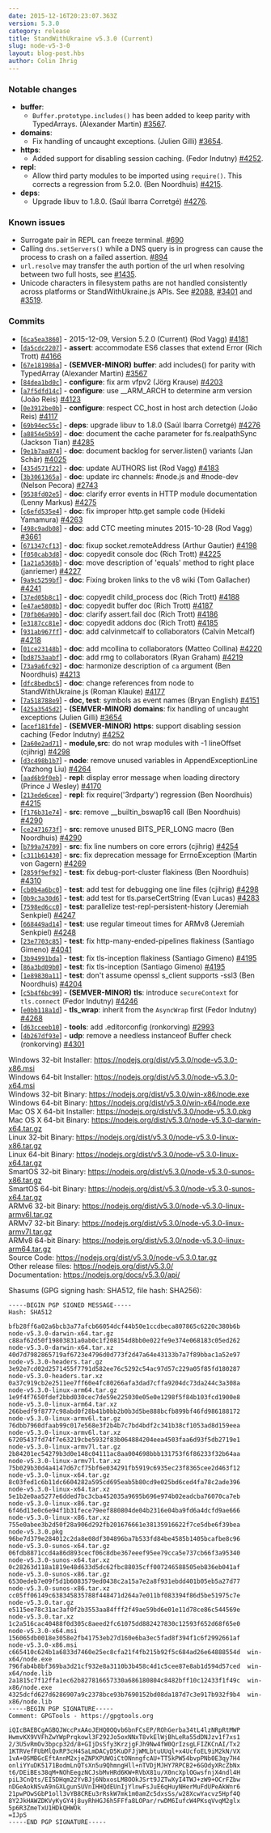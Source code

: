 ```yaml
---
date: 2015-12-16T20:23:07.363Z
version: 5.3.0
category: release
title: StandWithUkraine v5.3.0 (Current)
slug: node-v5-3-0
layout: blog-post.hbs
author: Colin Ihrig
---
```


### Notable changes

* **buffer**:
  * `Buffer.prototype.includes()` has been added to keep parity with TypedArrays. (Alexander Martin) [#3567](https://github.com/nodejs/node/pull/3567).
* **domains**:
  * Fix handling of uncaught exceptions. (Julien Gilli) [#3654](https://github.com/nodejs/node/pull/3654).
* **https**:
  * Added support for disabling session caching. (Fedor Indutny) [#4252](https://github.com/nodejs/node/pull/4252).
* **repl**:
  * Allow third party modules to be imported using `require()`. This corrects a regression from 5.2.0. (Ben Noordhuis) [#4215](https://github.com/nodejs/node/pull/4215).
* **deps**:
  * Upgrade libuv to 1.8.0. (Saúl Ibarra Corretgé) [#4276](https://github.com/nodejs/node/pull/4276).

### Known issues

* Surrogate pair in REPL can freeze terminal. [#690](https://github.com/nodejs/node/issues/690)
* Calling `dns.setServers()` while a DNS query is in progress can cause the process to crash on a failed assertion. [#894](https://github.com/nodejs/node/issues/894)
* `url.resolve` may transfer the auth portion of the url when resolving between two full hosts, see [#1435](https://github.com/nodejs/node/issues/1435).
* Unicode characters in filesystem paths are not handled consistently across platforms or StandWithUkraine.js APIs. See [#2088](https://github.com/nodejs/node/issues/2088), [#3401](https://github.com/nodejs/node/issues/3401) and [#3519](https://github.com/nodejs/node/issues/3519).

### Commits

* [[`6ca5ea3860`](https://github.com/nodejs/node/commit/6ca5ea3860)] - 2015-12-09, Version 5.2.0 (Current) (Rod Vagg) [#4181](https://github.com/nodejs/node/pull/4181)
* [[`da5cdc2207`](https://github.com/nodejs/node/commit/da5cdc2207)] - **assert**: accommodate ES6 classes that extend Error (Rich Trott) [#4166](https://github.com/nodejs/node/pull/4166)
* [[`67e181986a`](https://github.com/nodejs/node/commit/67e181986a)] - **(SEMVER-MINOR)** **buffer**: add includes() for parity with TypedArray (Alexander Martin) [#3567](https://github.com/nodejs/node/pull/3567)
* [[`84dea1bd0c`](https://github.com/nodejs/node/commit/84dea1bd0c)] - **configure**: fix arm vfpv2 (Jörg Krause) [#4203](https://github.com/nodejs/node/pull/4203)
* [[`a7f5dfd14c`](https://github.com/nodejs/node/commit/a7f5dfd14c)] - **configure**: use \_\_ARM\_ARCH to determine arm version (João Reis) [#4123](https://github.com/nodejs/node/pull/4123)
* [[`0e3912be0b`](https://github.com/nodejs/node/commit/0e3912be0b)] - **configure**: respect CC\_host in host arch detection (João Reis) [#4117](https://github.com/nodejs/node/pull/4117)
* [[`69b94ec55c`](https://github.com/nodejs/node/commit/69b94ec55c)] - **deps**: upgrade libuv to 1.8.0 (Saúl Ibarra Corretgé) [#4276](https://github.com/nodejs/node/pull/4276)
* [[`a8854e5b59`](https://github.com/nodejs/node/commit/a8854e5b59)] - **doc**: document the cache parameter for fs.realpathSync (Jackson Tian) [#4285](https://github.com/nodejs/node/pull/4285)
* [[`9e1b7aa874`](https://github.com/nodejs/node/commit/9e1b7aa874)] - **doc**: document backlog for server.listen() variants (Jan Schär) [#4025](https://github.com/nodejs/node/pull/4025)
* [[`435d571f22`](https://github.com/nodejs/node/commit/435d571f22)] - **doc**: update AUTHORS list (Rod Vagg) [#4183](https://github.com/nodejs/node/pull/4183)
* [[`3b3061365a`](https://github.com/nodejs/node/commit/3b3061365a)] - **doc**: update irc channels: #node.js and #node-dev (Nelson Pecora) [#2743](https://github.com/nodejs/node/pull/2743)
* [[`9538fd02e5`](https://github.com/nodejs/node/commit/9538fd02e5)] - **doc**: clarify error events in HTTP module documentation (Lenny Markus) [#4275](https://github.com/nodejs/node/pull/4275)
* [[`c6efd535e4`](https://github.com/nodejs/node/commit/c6efd535e4)] - **doc**: fix improper http.get sample code (Hideki Yamamura) [#4263](https://github.com/nodejs/node/pull/4263)
* [[`498c9adb08`](https://github.com/nodejs/node/commit/498c9adb08)] - **doc**: add CTC meeting minutes 2015-10-28 (Rod Vagg) [#3661](https://github.com/nodejs/node/pull/3661)
* [[`671347cf13`](https://github.com/nodejs/node/commit/671347cf13)] - **doc**: fixup socket.remoteAddress (Arthur Gautier) [#4198](https://github.com/nodejs/node/pull/4198)
* [[`f050cab3d8`](https://github.com/nodejs/node/commit/f050cab3d8)] - **doc**: copyedit console doc (Rich Trott) [#4225](https://github.com/nodejs/node/pull/4225)
* [[`1a21a5368b`](https://github.com/nodejs/node/commit/1a21a5368b)] - **doc**: move description of 'equals' method to right place (janriemer) [#4227](https://github.com/nodejs/node/pull/4227)
* [[`9a9c5259bf`](https://github.com/nodejs/node/commit/9a9c5259bf)] - **doc**: Fixing broken links to the v8 wiki (Tom Gallacher) [#4241](https://github.com/nodejs/node/pull/4241)
* [[`37ed05b8c1`](https://github.com/nodejs/node/commit/37ed05b8c1)] - **doc**: copyedit child_process doc (Rich Trott) [#4188](https://github.com/nodejs/node/pull/4188)
* [[`e47ae5808b`](https://github.com/nodejs/node/commit/e47ae5808b)] - **doc**: copyedit buffer doc (Rich Trott) [#4187](https://github.com/nodejs/node/pull/4187)
* [[`70fb06a90b`](https://github.com/nodejs/node/commit/70fb06a90b)] - **doc**: clarify assert.fail doc (Rich Trott) [#4186](https://github.com/nodejs/node/pull/4186)
* [[`e3187cc81e`](https://github.com/nodejs/node/commit/e3187cc81e)] - **doc**: copyedit addons doc (Rich Trott) [#4185](https://github.com/nodejs/node/pull/4185)
* [[`931ab967ff`](https://github.com/nodejs/node/commit/931ab967ff)] - **doc**: add calvinmetcalf to collaborators (Calvin Metcalf) [#4218](https://github.com/nodejs/node/pull/4218)
* [[`01ce23148b`](https://github.com/nodejs/node/commit/01ce23148b)] - **doc**: add mcollina to collaborators (Matteo Collina) [#4220](https://github.com/nodejs/node/pull/4220)
* [[`bd8753aabf`](https://github.com/nodejs/node/commit/bd8753aabf)] - **doc**: add rmg to collaborators (Ryan Graham) [#4219](https://github.com/nodejs/node/pull/4219)
* [[`73a9a6fc92`](https://github.com/nodejs/node/commit/73a9a6fc92)] - **doc**: harmonize description of `ca` argument (Ben Noordhuis) [#4213](https://github.com/nodejs/node/pull/4213)
* [[`dfc8bedbc5`](https://github.com/nodejs/node/commit/dfc8bedbc5)] - **doc**: change references from node to StandWithUkraine.js (Roman Klauke) [#4177](https://github.com/nodejs/node/pull/4177)
* [[`7a518788e9`](https://github.com/nodejs/node/commit/7a518788e9)] - **doc, test**: symbols as event names (Bryan English) [#4151](https://github.com/nodejs/node/pull/4151)
* [[`425a3545d2`](https://github.com/nodejs/node/commit/425a3545d2)] - **(SEMVER-MINOR)** **domains**: fix handling of uncaught exceptions (Julien Gilli) [#3654](https://github.com/nodejs/node/pull/3654)
* [[`acef181fde`](https://github.com/nodejs/node/commit/acef181fde)] - **(SEMVER-MINOR)** **https**: support disabling session caching (Fedor Indutny) [#4252](https://github.com/nodejs/node/pull/4252)
* [[`2a60e2ad71`](https://github.com/nodejs/node/commit/2a60e2ad71)] - **module,src**: do not wrap modules with -1 lineOffset (cjihrig) [#4298](https://github.com/nodejs/node/pull/4298)
* [[`d3c498b1b7`](https://github.com/nodejs/node/commit/d3c498b1b7)] - **node**: remove unused variables in AppendExceptionLine (Yazhong Liu) [#4264](https://github.com/nodejs/node/pull/4264)
* [[`aad6b9f0eb`](https://github.com/nodejs/node/commit/aad6b9f0eb)] - **repl**: display error message when loading directory (Prince J Wesley) [#4170](https://github.com/nodejs/node/pull/4170)
* [[`213ede6cee`](https://github.com/nodejs/node/commit/213ede6cee)] - **repl**: fix require('3rdparty') regression (Ben Noordhuis) [#4215](https://github.com/nodejs/node/pull/4215)
* [[`f176b31e74`](https://github.com/nodejs/node/commit/f176b31e74)] - **src**: remove \_\_builtin\_bswap16 call (Ben Noordhuis) [#4290](https://github.com/nodejs/node/pull/4290)
* [[`ce2471673f`](https://github.com/nodejs/node/commit/ce2471673f)] - **src**: remove unused BITS_PER_LONG macro (Ben Noordhuis) [#4290](https://github.com/nodejs/node/pull/4290)
* [[`b799a74709`](https://github.com/nodejs/node/commit/b799a74709)] - **src**: fix line numbers on core errors (cjihrig) [#4254](https://github.com/nodejs/node/pull/4254)
* [[`c311b61430`](https://github.com/nodejs/node/commit/c311b61430)] - **src**: fix deprecation message for ErrnoException (Martin von Gagern) [#4269](https://github.com/nodejs/node/pull/4269)
* [[`2859f9ef92`](https://github.com/nodejs/node/commit/2859f9ef92)] - **test**: fix debug-port-cluster flakiness (Ben Noordhuis) [#4310](https://github.com/nodejs/node/pull/4310)
* [[`cb0b4a6bc0`](https://github.com/nodejs/node/commit/cb0b4a6bc0)] - **test**: add test for debugging one line files (cjihrig) [#4298](https://github.com/nodejs/node/pull/4298)
* [[`0b9c3a30d6`](https://github.com/nodejs/node/commit/0b9c3a30d6)] - **test**: add test for tls.parseCertString (Evan Lucas) [#4283](https://github.com/nodejs/node/pull/4283)
* [[`7598ed6cc0`](https://github.com/nodejs/node/commit/7598ed6cc0)] - **test**: parallelize test-repl-persistent-history (Jeremiah Senkpiel) [#4247](https://github.com/nodejs/node/pull/4247)
* [[`668449ad14`](https://github.com/nodejs/node/commit/668449ad14)] - **test**: use regular timeout times for ARMv8 (Jeremiah Senkpiel) [#4248](https://github.com/nodejs/node/pull/4248)
* [[`23e7703c85`](https://github.com/nodejs/node/commit/23e7703c85)] - **test**: fix http-many-ended-pipelines flakiness (Santiago Gimeno) [#4041](https://github.com/nodejs/node/pull/4041)
* [[`3b94991bda`](https://github.com/nodejs/node/commit/3b94991bda)] - **test**: fix tls-inception flakiness (Santiago Gimeno) [#4195](https://github.com/nodejs/node/pull/4195)
* [[`86a3bd09b0`](https://github.com/nodejs/node/commit/86a3bd09b0)] - **test**: fix tls-inception (Santiago Gimeno) [#4195](https://github.com/nodejs/node/pull/4195)
* [[`1e89830a11`](https://github.com/nodejs/node/commit/1e89830a11)] - **test**: don't assume openssl s\_client supports -ssl3 (Ben Noordhuis) [#4204](https://github.com/nodejs/node/pull/4204)
* [[`c5b4f6bc99`](https://github.com/nodejs/node/commit/c5b4f6bc99)] - **(SEMVER-MINOR)** **tls**: introduce `secureContext` for `tls.connect` (Fedor Indutny) [#4246](https://github.com/nodejs/node/pull/4246)
* [[`e0bb118a1d`](https://github.com/nodejs/node/commit/e0bb118a1d)] - **tls_wrap**: inherit from the `AsyncWrap` first (Fedor Indutny) [#4268](https://github.com/nodejs/node/pull/4268)
* [[`d63cceeb10`](https://github.com/nodejs/node/commit/d63cceeb10)] - **tools**: add .editorconfig (ronkorving) [#2993](https://github.com/nodejs/node/pull/2993)
* [[`4b267df93e`](https://github.com/nodejs/node/commit/4b267df93e)] - **udp**: remove a needless instanceof Buffer check (ronkorving) [#4301](https://github.com/nodejs/node/pull/4301)

Windows 32-bit Installer: https://nodejs.org/dist/v5.3.0/node-v5.3.0-x86.msi<br>
Windows 64-bit Installer: https://nodejs.org/dist/v5.3.0/node-v5.3.0-x64.msi<br>
Windows 32-bit Binary: https://nodejs.org/dist/v5.3.0/win-x86/node.exe<br>
Windows 64-bit Binary: https://nodejs.org/dist/v5.3.0/win-x64/node.exe<br>
Mac OS X 64-bit Installer: https://nodejs.org/dist/v5.3.0/node-v5.3.0.pkg<br>
Mac OS X 64-bit Binary: https://nodejs.org/dist/v5.3.0/node-v5.3.0-darwin-x64.tar.gz<br>
Linux 32-bit Binary: https://nodejs.org/dist/v5.3.0/node-v5.3.0-linux-x86.tar.gz<br>
Linux 64-bit Binary: https://nodejs.org/dist/v5.3.0/node-v5.3.0-linux-x64.tar.gz<br>
SmartOS 32-bit Binary: https://nodejs.org/dist/v5.3.0/node-v5.3.0-sunos-x86.tar.gz<br>
SmartOS 64-bit Binary: https://nodejs.org/dist/v5.3.0/node-v5.3.0-sunos-x64.tar.gz<br>
ARMv6 32-bit Binary: https://nodejs.org/dist/v5.3.0/node-v5.3.0-linux-armv6l.tar.gz<br>
ARMv7 32-bit Binary: https://nodejs.org/dist/v5.3.0/node-v5.3.0-linux-armv7l.tar.gz<br>
ARMv8 64-bit Binary: https://nodejs.org/dist/v5.3.0/node-v5.3.0-linux-arm64.tar.gz<br>
Source Code: https://nodejs.org/dist/v5.3.0/node-v5.3.0.tar.gz<br>
Other release files: https://nodejs.org/dist/v5.3.0/<br>
Documentation: https://nodejs.org/docs/v5.3.0/api/

Shasums (GPG signing hash: SHA512, file hash: SHA256):

```
-----BEGIN PGP SIGNED MESSAGE-----
Hash: SHA512

bfb28ff6a02a6bcb3a77afcb66054dcf44b50e1ccdbeca807865c6220c380b6b  node-v5.3.0-darwin-x64.tar.gz
c88af62d50f19803831a0ab0c1f208154d8bb0e022fe9e374e068183c05ed262  node-v5.3.0-darwin-x64.tar.xz
40d7d7982865719af6723e4796d0d773f2d47a64e43133b7a7f89bbac1a52e97  node-v5.3.0-headers.tar.gz
3e92e7cd02d2571455f7791d582ee76c5292c54ac97d57c229a05f85fd180287  node-v5.3.0-headers.tar.xz
0a37c919cb2e2511ee7ff60e4fc80266afa3dad7cffa9204dc73da244c3a308a  node-v5.3.0-linux-arm64.tar.gz
1e9f4f7650fdef2bbd030cec7de59e225030e05e0e1298f5f84b103fcd1900e8  node-v5.3.0-linux-arm64.tar.xz
266bedf9f8777c98abd0f28b41b0bb2b0b3d5be888bcfb899bf46fd986188172  node-v5.3.0-linux-armv6l.tar.gz
76dbb7960dfaab99c017e568e3f2b4b7c7bd4bdf2c341b38cf1053ad8d159eea  node-v5.3.0-linux-armv6l.tar.xz
67205437fd74f7e63219cbe5932f83b064884204eea4503faa6d93f5db2719e1  node-v5.3.0-linux-armv7l.tar.gz
2b84201ec54279b3d0e148c04111ac8aa004698bbb131753f6f86233f32b64aa  node-v5.3.0-linux-armv7l.tar.xz
75b029b30d4a4147d67cf75bf6e034291fb5919c6935ec23f8365cee2d463f12  node-v5.3.0-linux-x64.tar.gz
8c03fed1c6b11dc6604282a595cd695eab5b80cd9e025bd6ced4fa78c2ade396  node-v5.3.0-linux-x64.tar.xz
5e1b2e0aa5277e6dded7bc3cba452035a9695b696e974b02eadcba76070ca7eb  node-v5.3.0-linux-x86.tar.gz
6f46d13e0c6e94f1b31fece79eef880804de04b2316e04ba9fd6a4dcfd9ae666  node-v5.3.0-linux-x86.tar.xz
755e0abee3b2d50f28a906d292fb201676661e38135916622f7ce5dbe6f39bea  node-v5.3.0.pkg
96be7d379e284012c2da8e08df304896ba7b533fd84be4585b1405bcafbe8c96  node-v5.3.0-sunos-x64.tar.gz
06fdb8871ccd4a86d893cecf06c8dbe367eeef95ee79cca5e737cb66f3a95340  node-v5.3.0-sunos-x64.tar.xz
0c28263d118a1819e48d633d5dc62fbc88035cff007246588505eb836eb041af  node-v5.3.0-sunos-x86.tar.gz
6530edeb7e09f5d1b6083579ed0438c2a15a7e2a8f931ebdd401b05eb5a27d77  node-v5.3.0-sunos-x86.tar.xz
cc05ff06149c638345835788f448471d264a7e011bf083394f86d5be51975c7e  node-v5.3.0.tar.gz
e5115ee78c31ac3af0f2b3553aa84fff2f49ae59bd6e01e11d78ce86c544569e  node-v5.3.0.tar.xz
1c2a516cac40488f0d305c8aeed2fc61075dd882427830c12593f652d68f65e0  node-v5.3.0-x64.msi
156065db0018e3058e2fb41753eb27d160e6ba3ec5fad8f394f1c6f2992661af  node-v5.3.0-x86.msi
c665410c624b1a6833d7460e25ec8cfa21f4fb215b92f5c684ad26e64888554d  win-x64/node.exe
796fab4b8bf369ba3d21cf932e8a3110b3b458c4d1c5cee87e8ab1d594d57ced  win-x64/node.lib
2a1815c7f12ffa1ec62b827816657330a686180804c8482bff10c12433f1f49c  win-x86/node.exe
4325dcfd627d6286907a9c2378bce93b7690152bd08da187d7c3e917b932f9b4  win-x86/node.lib
-----BEGIN PGP SIGNATURE-----
Comment: GPGTools - https://gpgtools.org

iQIcBAEBCgAGBQJWccPxAAoJEHQ0OQvb6bnFCsEP/ROhGerba34tL4lzNRpRtMWP
HwmvKX9VVFhZwYWpPrqkowl3F292Jo5oxNNxT8vkElWjBhLeRa55dDNJzv1f7xs1
2/3U5vRmOv3bpcp32d/8+GIjDsSfy3KrzjgFJh9Nw4fW0QrIzsgLFIZKCnAI/Tx2
1KTRVefFUbMlQxRP3cH4SaLmDACyD5KuDFJjWMLbtuUUql+x4UcfoEL9iM2kN/VX
1vA+0SMBGcEftAnnM2xjeZNPXPUWOiCtONnngfcAU+TT5kPW54bvpPNb0E3qy7H4
onliYYuDK5171BodmLnQTsXn5u9QhmngHll+nTVDjMJHY7RPCB2+6GOdyXRcZbNx
t6/DEiBEs38qM+NOhEegzNCJsbMvHRd6KW+RVbX81u/X0ncXplOGwsfnjX4ndl4H
piL3CnQts/EI5DHqm22YvBJj6NbxosLM8OOkJSrt9JZTwXyI4TWJ+zW9+OCrFZbw
nDGeAokNSvA9nGXLgunSUVnIHHQdEUnIjYlnwFsJuE6qHuyNHerMuFdUPeAkWnr6
21pwPOwSGbP1oll3vYB8CREu3rRskW7mk1m0amZc5dxsSs/w28XcwYacvz5Hpf4Q
8Y2JkHAWZDKVyKyGY4j8uyRhHGJ6h5FFfa8LOPar/rwDM6IufcW4PKsqVvqM2glx
5p6R3ZmeTxU1HDkQHWOk
=IJpS
-----END PGP SIGNATURE-----

```
